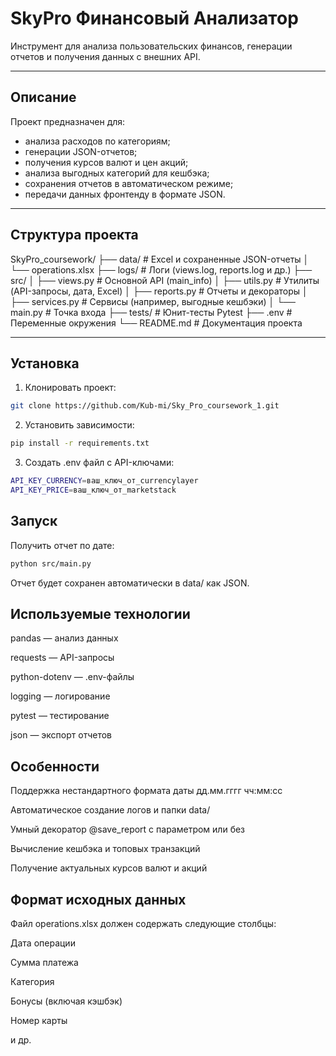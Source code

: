 # SkyPro Финансовый Анализатор

Инструмент для анализа пользовательских финансов, генерации отчетов и получения данных с внешних API.

---

## Описание

Проект предназначен для:
- анализа расходов по категориям;
- генерации JSON-отчетов;
- получения курсов валют и цен акций;
- анализа выгодных категорий для кешбэка;
- сохранения отчетов в автоматическом режиме;
- передачи данных фронтенду в формате JSON.

---

## Структура проекта

SkyPro_coursework/ 
├── data/ # Excel и сохраненные JSON-отчеты 
│ 
└── operations.xlsx 
├── logs/ # Логи (views.log, reports.log и др.) 
├── src/ │ ├── views.py # Основной API (main_info) 
│ ├── utils.py # Утилиты (API-запросы, дата, Excel) 
│ ├── reports.py # Отчеты и декораторы 
│ ├── services.py # Сервисы (например, выгодные кешбэки) 
│ └── main.py # Точка входа 
├── tests/ # Юнит-тесты Pytest 
├── .env # Переменные окружения 
└── README.md # Документация проекта


---

## Установка

1. Клонировать проект:
```bash
git clone https://github.com/Kub-mi/Sky_Pro_coursework_1.git
```
2. Установить зависимости:
```bash
pip install -r requirements.txt
```
3. Создать .env файл с API-ключами:

```bash
API_KEY_CURRENCY=ваш_ключ_от_currencylayer
API_KEY_PRICE=ваш_ключ_от_marketstack
```
## Запуск
Получить отчет по дате:
```bash
python src/main.py
```
Отчет будет сохранен автоматически в data/ как JSON.

## Используемые технологии
pandas — анализ данных

requests — API-запросы

python-dotenv — .env-файлы

logging — логирование

pytest — тестирование

json — экспорт отчетов

## Особенности
Поддержка нестандартного формата даты дд.мм.гггг чч:мм:сс

Автоматическое создание логов и папки data/

Умный декоратор @save_report с параметром или без

Вычисление кешбэка и топовых транзакций

Получение актуальных курсов валют и акций

## Формат исходных данных
Файл operations.xlsx должен содержать следующие столбцы:

Дата операции

Сумма платежа

Категория

Бонусы (включая кэшбэк)

Номер карты

и др.